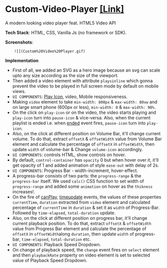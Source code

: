 # Custom-Video-Player  [[Link]](https://videoplayerinjs.netlify.app/)
A modern looking video player feat. HTML5 Video API

**Tech Stack**: HTML, CSS, Vanilla Js (no framework or SDK).

**Screenshots**:

        ![](Custom%20Video%20Player.gif)



**Implementation**
* First of all, we added an SVG as a hero image because an svg can scale upto any size according as the size of the viewport.
* Then added a video element with attribute `playsinline` which gonna prevent the video to be played in full screen mode by default on mobile views.
* `UI COMPONENTS`: [Play Icon](https://fontawesome.com/icons/play?s=solid), video, Mobile responsiveness.
* Making `video` element to take `min-width: 800px` & `max-width: 80vw` and on large smart phone (600px or less), `min-width: 0` & `max-width: 90%`.
* On the click on `play-icon` or on the video, the video starts playing and `play-icon` turn into `pause-icon` & vice-versa. Also, when the current playlist is ended i.e. when [ended](https://www.w3schools.com/tags/av_event_ended.asp) event fires, `pause-icon` turn into `play-icon`.
* Also, on the click at different position on Volume Bar, it'll change current volume. To do that, extract `offsetX` & `offsetWidth` value from Volume Bar element and calculate the percentage of `offsetX` in `offsetWidth`, then update `width` of volume-bar & Change `volume-icon` accordingly.
* `UI COMPONENTS`: controls HTML, show controls on hover.
* By default, `control-container` has `opacity` 0 but when hover over it, it'll get opacity of 1 and added animation of style `ease-out` with delay of 2s. 
* `UI COMPONENTS`: Progress Bar - width-increment, hover-effect.
* A progress-bar consists of two parts: the `progress-range` & the `progress-bar` itself. We used `calc()` CSS function to set width of `progress-range` and added some `animation` on hover as the `thikness` increases!.
* On the fire of [canPlay](https://www.w3schools.com/tags/av_event_canplay.asp), [timeupdate](https://www.w3schools.com/tags/av_event_timeupdate.asp) events, the values of these properties `currentTime`, `duration` extracted from `video` element and calculated percentage of `currentTime` in `duration` & set it as `width` of Progress-Bar. Followed by `time-elapsed`, `total-duration` update.
* Also, on the click at different position on progress bar, it'll change current playback position. To do that, extract `offsetX` & `offsetWidth` value from Progress Bar element and calculate the percentage of `offsetX` in `offsetWidth`along `duration`, then update `width` of progress-bar, `time-elapsed`, `total-duration` etc.
* `UI COMPONENTS`: Playback Speed Dropdown.
* On change of playback speed, the `change` event fires on `select` element and then `playbackRate` property on video element is set to selected value of Playback Speed Dropdown.